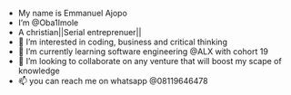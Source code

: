 - My name is Emmanuel Ajopo 
- I’m @Oba1Imole
- A christian||Serial entreprenuer||
- 👀 I’m interested in coding, business and critical thinking
- 🌱 I’m currently learning software engineering @ALX with cohort 19
- 💞️ I’m looking to collaborate on any venture that will boost my scape of knowledge 
- 📫 you can reach me on whatsapp @08119646478
